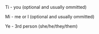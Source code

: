 Ti - you (optional and usually ommitted)

Mi - me or I (optional and usually ommitted)

Ye - 3rd person (she/he/they/them)
